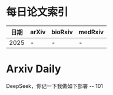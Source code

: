 # 每日论文索引

| 日期 | arXiv | bioRxiv | medRxiv |
|------|-------|---------|---------|
| 2025 | - | - | - |








































































































































































# Arxiv Daily


DeepSeek，你记一下我做如下部署 -- 101
